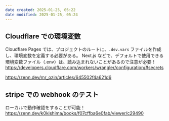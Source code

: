```yaml
---
date created: 2025-01-25, 05:22
date modified: 2025-01-25, 05:24
---
```


## Cloudflare での環境変数

Cloudflare Pages では、プロジェクトのルートに、`.dev.vars` ファイルを作成し、環境変数を定義する必要がある。 Next.js などで、デフォルトで使用できる環境変数ファイル（.env）は、読み込まれないことがあるので注意が必要！
https://developers.cloudflare.com/workers/wrangler/configuration/#secrets

https://zenn.dev/mr_ozin/articles/645502f4a621d6

## stripe での webhook のテスト

ローカルで動作確認をすることが可能！
https://zenn.dev/k0kishima/books/f07cffba6e0fab/viewer/c29490
